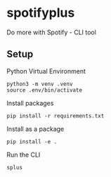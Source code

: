 # spotifyplus

Do more with Spotify - CLI tool

## Setup

Python Virtual Environment
```
python3 -m venv .venv
source .env/bin/activate
```

Install packages

```
pip install -r requirements.txt
```

Install as a package
```
pip install -e .
```

Run the CLI 
```
splus
```
